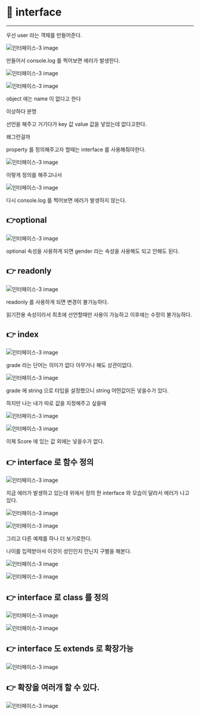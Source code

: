 # 📌 interface
---

우선 user 라는 객체를 만들어준다.

![인터페이스-3 image](https://slid-capture.s3.ap-northeast-2.amazonaws.com/public/capture_images/c786c7fe46e545318b7ecbbae28cd233/236524d3-1cdd-4a0d-ba3c-82ddb207060c.png)

만들어서 console.log 를 찍어보면 에러가 발생한다.

![인터페이스-3 image](https://slid-capture.s3.ap-northeast-2.amazonaws.com/public/capture_images/c786c7fe46e545318b7ecbbae28cd233/27fb3e80-72d1-4fcc-8753-d95dd96e590b.png)

![인터페이스-3 image](https://slid-capture.s3.ap-northeast-2.amazonaws.com/public/capture_images/c786c7fe46e545318b7ecbbae28cd233/0be68b74-9a4f-45af-a4af-2f6290a6f296.png)


object 에는 name 이 없다고 한다


이상하다 분명


선언을 해주고 거기다가 key 값 value 값을 넣었는데 없다고한다.


왜그런걸까


property 를 정의해주고자 할때는 interface 를 사용해줘야한다.

![인터페이스-3 image](https://slid-capture.s3.ap-northeast-2.amazonaws.com/public/capture_images/c786c7fe46e545318b7ecbbae28cd233/b8db3cf5-3de6-437d-890f-741e90959c82.png)


이렇게 정의를 해주고나서

![인터페이스-3 image](https://slid-capture.s3.ap-northeast-2.amazonaws.com/public/capture_images/c786c7fe46e545318b7ecbbae28cd233/1a0edfed-1b95-4d01-b77f-e15170ad1463.png)


다시 console.log 를 찍어보면 에러가 발생하지 않는다.


## 👉optional

![인터페이스-3 image](https://slid-capture.s3.ap-northeast-2.amazonaws.com/public/capture_images/c786c7fe46e545318b7ecbbae28cd233/f648890c-c208-4c75-a409-6004b50e6738.png)


optional 속성을 사용하게 되면 gender 라는 속성을 사용해도 되고 안해도 된다.


## 👉 readonly

![인터페이스-3 image](https://slid-capture.s3.ap-northeast-2.amazonaws.com/public/capture_images/c786c7fe46e545318b7ecbbae28cd233/10b732c0-913d-46a0-a5a1-b910483929c9.png)


readonly 를 사용하게 되면 변경이 불가능하다.


읽기전용 속성이라서 최초에 선언할때만 사용이 가능하고 이후에는 수정이 불가능하다.


## 👉 index

![인터페이스-3 image](https://slid-capture.s3.ap-northeast-2.amazonaws.com/public/capture_images/c786c7fe46e545318b7ecbbae28cd233/3c68e902-aaa7-494b-bcb2-c0b9f53c2e74.png)


grade 라는 단어는 의미가 없다 아무거나 해도 상관이없다.

![인터페이스-3 image](https://slid-capture.s3.ap-northeast-2.amazonaws.com/public/capture_images/c786c7fe46e545318b7ecbbae28cd233/55dc8aee-d3f1-4dfc-80b9-f8440b2be07c.png)


grade 에 string 으로 타입을 설정했으니 string 어떤값이든 넣을수가 있다.


하지만 나는 내가 따로 값을 지정해주고 싶을때


![인터페이스-3 image](https://slid-capture.s3.ap-northeast-2.amazonaws.com/public/capture_images/c786c7fe46e545318b7ecbbae28cd233/bd6acc74-4022-4846-9823-668b14bae959.png)

![인터페이스-3 image](https://slid-capture.s3.ap-northeast-2.amazonaws.com/public/capture_images/c786c7fe46e545318b7ecbbae28cd233/41f32235-b887-4546-9116-eed50cef4c69.png)


이제 Score 에 있는 값 외에는 넣을수가 없다.


## 👉 interface 로 함수 정의

![인터페이스-3 image](https://slid-capture.s3.ap-northeast-2.amazonaws.com/public/capture_images/c786c7fe46e545318b7ecbbae28cd233/1533437c-7baf-4d6e-9639-78da01076fdb.png)


지금 에러가 발생하고 있는데 위에서 정의 한 interface 와 모습이 달라서 에러가 나고 있다.

![인터페이스-3 image](https://slid-capture.s3.ap-northeast-2.amazonaws.com/public/capture_images/c786c7fe46e545318b7ecbbae28cd233/c30b67e1-2e91-43cb-b49e-abc29c6189ad.png)

![인터페이스-3 image](https://slid-capture.s3.ap-northeast-2.amazonaws.com/public/capture_images/c786c7fe46e545318b7ecbbae28cd233/1958b2c1-ca98-4e24-8856-7fd7fdb7d421.png)


그리고 다른 예제를 하나 더 보기로한다.


나이를 입력받아서 이것이 성인인지 안닌지 구별을 해본다.

![인터페이스-3 image](https://slid-capture.s3.ap-northeast-2.amazonaws.com/public/capture_images/c786c7fe46e545318b7ecbbae28cd233/cfc476c2-6af8-4f24-beb4-94190038de11.png)

![인터페이스-3 image](https://slid-capture.s3.ap-northeast-2.amazonaws.com/public/capture_images/c786c7fe46e545318b7ecbbae28cd233/58102e55-44e8-4f0d-8fe6-de4c62daa155.png)


## 👉 interface 로 class 를 정의

![인터페이스-3 image](https://slid-capture.s3.ap-northeast-2.amazonaws.com/public/capture_images/c786c7fe46e545318b7ecbbae28cd233/afa45f46-42e6-423d-acea-5a870c94335c.png)

![인터페이스-3 image](https://slid-capture.s3.ap-northeast-2.amazonaws.com/public/capture_images/c786c7fe46e545318b7ecbbae28cd233/23cd4c9e-93c9-49f8-af49-8b1d986016ba.png)

## 👉 interface 도 extends 로 확장가능

![인터페이스-3 image](https://slid-capture.s3.ap-northeast-2.amazonaws.com/public/capture_images/c786c7fe46e545318b7ecbbae28cd233/eb255906-98dc-4372-adca-2ae28798d543.png)


## 👉 확장을 여러개 할 수 있다.

![인터페이스-3 image](https://slid-capture.s3.ap-northeast-2.amazonaws.com/public/capture_images/c786c7fe46e545318b7ecbbae28cd233/fcfee003-b748-40c4-9000-566bc3473a1a.png)

